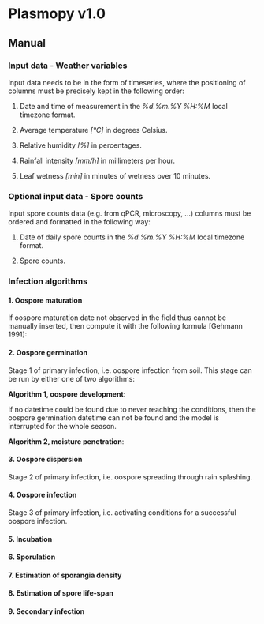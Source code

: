 # Plasmopy v1.0
## Manual


### Input data - Weather variables

Input data needs to be in the form of timeseries, where the positioning of columns must be precisely kept in the following order:

1. Date and time of measurement in the *%d.%m.%Y %H:%M* local timezone format.

2. Average temperature *[°C]* in degrees Celsius.

3. Relative humidity *[%]* in percentages.

4. Rainfall intensity *[mm/h]* in millimeters per hour.

5. Leaf wetness *[min]* in minutes of wetness over 10 minutes.

### Optional input data - Spore counts

Input spore counts data (e.g. from qPCR, microscopy, ...) columns must be ordered and formatted in the following way:

1. Date of daily spore counts in the *%d.%m.%Y %H:%M* local timezone format.

2. Spore counts.

### Infection algorithms

#### 1. Oospore maturation

If oospore maturation date not observed in the field thus cannot be manually inserted, then compute it with the following formula [Gehmann 1991]:

<div align="center">

</div>


#### 2. Oospore germination

Stage 1 of primary infection, i.e. oospore infection from soil. This stage can be run by either one of two algorithms:

**Algorithm 1, oospore development**:

<div align="center">


</div>


If no datetime could be found due to never reaching the conditions, then the oospore germination datetime can not be found and the model is interrupted for the whole season.


**Algorithm 2, moisture penetration**:


<div align="center">


</div>

#### 3. Oospore dispersion

Stage 2 of primary infection, i.e. oospore spreading through rain splashing.

#### 4. Oospore infection

Stage 3 of primary infection, i.e. activating conditions for a successful oospore infection.

#### 5. Incubation

#### 6. Sporulation

#### 7. Estimation of sporangia density

#### 8. Estimation of spore life-span

#### 9. Secondary infection
